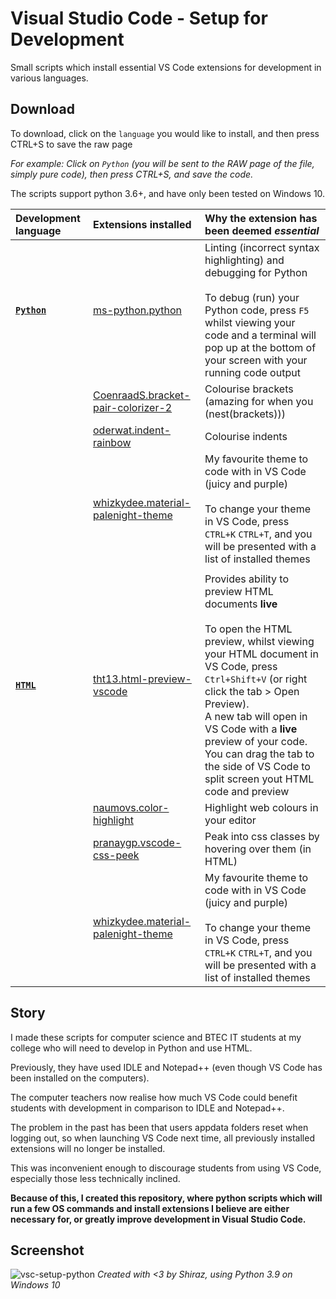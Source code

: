 # Visual Studio Code - Setup for Development
Small scripts which install essential VS Code extensions for development in various languages.

## Download
To download, click on the `language` you would like to install, and then press CTRL+S to save the raw page

*For example: Click on `Python` (you will be sent to the RAW page of the file, simply pure code), then press CTRL+S, and save the code.*

The scripts support python 3.6+, and have only been tested on Windows 10.

[vscm_ms-python.python]: https://marketplace.visualstudio.com/items?itemName=ms-python.python
[vscm_CoenraadS.bracket-pair-colorizer-2]: https://marketplace.visualstudio.com/items?itemName=CoenraadS.bracket-pair-colorizer-2
[vscm_oderwat.indent-rainbow]: https://marketplace.visualstudio.com/items?itemName=oderwat.indent-rainbow
[vscm_whizkydee.material-palenight-theme]: https://marketplace.visualstudio.com/items?itemName=whizkydee.material-palenight-theme

[vscm_tht13.html-preview-vscode]: https://marketplace.visualstudio.com/items?itemName=tht13.html-preview-vscode
[vscm_naumovs.color-highlight]: https://marketplace.visualstudio.com/items?itemName=naumovs.color-highlight
[vscm_pranaygp.vscode-css-peek]: https://marketplace.visualstudio.com/items?itemName=pranaygp.vscode-css-peek


|Development language|Extensions installed|Why the extension has been deemed *essential*
|:-|:-|:-|
|[**`Python`**](https://raw.githubusercontent.com/smcclennon/vsc-setup/main/vsc-setup-python.py)|[ms-python.python][vscm_ms-python.python]|Linting (incorrect syntax highlighting) and debugging for Python</br></br>To debug (run) your Python code, press `F5` whilst viewing your code and a terminal will pop up at the bottom of your screen with your running code output|
||[CoenraadS.bracket-pair-colorizer-2][vscm_CoenraadS.bracket-pair-colorizer-2]|Colourise brackets (amazing for when you (nest(brackets)))|
||[oderwat.indent-rainbow][vscm_oderwat.indent-rainbow]|Colourise indents|
||[whizkydee.material-palenight-theme][vscm_whizkydee.material-palenight-theme]|My favourite theme to code with in VS Code (juicy and purple)</br></br>To change your theme in VS Code, press `CTRL+K` `CTRL+T`, and you will be presented with a list of installed themes|
||||
|[**`HTML`**](https://raw.githubusercontent.com/smcclennon/vsc-setup/main/vsc-setup-html.py)|[tht13.html-preview-vscode][vscm_tht13.html-preview-vscode]|Provides ability to preview HTML documents **live**</br></br>To open the HTML preview, whilst viewing your HTML document in VS Code, press `Ctrl+Shift+V` (or right click the tab > Open Preview).</br>A new tab will open in VS Code with a **live** preview of your code. You can drag the tab to the side of VS Code to split screen yout HTML code and preview|
||[naumovs.color-highlight][vscm_naumovs.color-highlight]|Highlight web colours in your editor|
||[pranaygp.vscode-css-peek][vscm_pranaygp.vscode-css-peek]|Peak into css classes by hovering over them (in HTML)|
||[whizkydee.material-palenight-theme][vscm_whizkydee.material-palenight-theme]|My favourite theme to code with in VS Code (juicy and purple)</br></br>To change your theme in VS Code, press `CTRL+K` `CTRL+T`, and you will be presented with a list of installed themes|


## Story
I made these scripts for computer science and BTEC IT students at my college who will need to develop in Python and use HTML.

Previously, they have used IDLE and Notepad++ (even though VS Code has been installed on the computers).

The computer teachers now realise how much VS Code could benefit students with development in comparison to IDLE and Notepad++.

The problem in the past has been that users appdata folders reset when logging out, so when launching VS Code next time, all previously installed extensions will no longer be installed.

This was inconvenient enough to discourage students from using VS Code, especially those less technically inclined.

**Because of this, I created this repository, where python scripts which will run a few OS commands and install extensions I believe are either necessary for, or greatly improve development in Visual Studio Code.**

## Screenshot
![vsc-setup-python](https://smcclennon.github.io/assets/images/screenshots/vsc-setup/vsc-setup-python.png)
*Created with <3 by Shiraz, using Python 3.9 on Windows 10*
